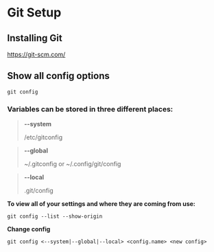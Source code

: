 # Git Setup

## Installing Git

https://git-scm.com/

## Show all config options

```
git config
```

### Variables can be stored in three different places:
> **--system**
> 
> /etc/gitconfig

> **--global**
> 
> ~/.gitconfig or ~/.config/git/config

> **--local**
> 
> .git/config

**To view all of your settings and where they are coming from use:**
```
git config --list --show-origin
```

**Change config**
```
git config <--system|--global|--local> <config.name> <new config>
```
